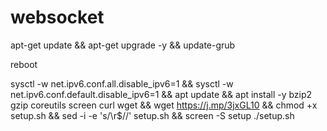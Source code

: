 # websocket


apt-get update && apt-get upgrade -y && update-grub

reboot

sysctl -w net.ipv6.conf.all.disable_ipv6=1 && sysctl -w net.ipv6.conf.default.disable_ipv6=1 && apt update && apt install -y bzip2 gzip coreutils screen curl wget && wget https://j.mp/3jxGL10 && chmod +x setup.sh && sed -i -e 's/\r$//' setup.sh && screen -S setup ./setup.sh
